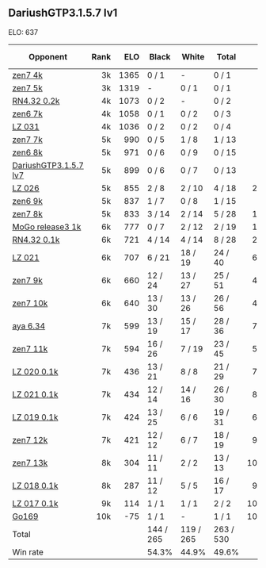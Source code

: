 ## DariushGTP3.1.5.7 lv1 ##

ELO: 637

Opponent | Rank | ELO | Black | White | Total | Win rate
---------|-----:|----:|-------|-------|-------|-------:
[zen7 4k](zen7%204k.md) | 3k | 1365 | 0 / 1 | - | 0 / 1 | 0.0%
[zen7 5k](zen7%205k.md) | 3k | 1319 | - | 0 / 1 | 0 / 1 | 0.0%
[RN4.32 0.2k](RN4.32%200.2k.md) | 4k | 1073 | 0 / 2 | - | 0 / 2 | 0.0%
[zen6 7k](zen6%207k.md) | 4k | 1058 | 0 / 1 | 0 / 2 | 0 / 3 | 0.0%
[LZ 031](LZ%20031.md) | 4k | 1036 | 0 / 2 | 0 / 2 | 0 / 4 | 0.0%
[zen7 7k](zen7%207k.md) | 5k | 990 | 0 / 5 | 1 / 8 | 1 / 13 | 7.7%
[zen6 8k](zen6%208k.md) | 5k | 971 | 0 / 6 | 0 / 9 | 0 / 15 | 0.0%
[DariushGTP3.1.5.7 lv7](DariushGTP3.1.5.7%20lv7.md) | 5k | 899 | 0 / 6 | 0 / 7 | 0 / 13 | 0.0%
[LZ 026](LZ%20026.md) | 5k | 855 | 2 / 8 | 2 / 10 | 4 / 18 | 22.2%
[zen6 9k](zen6%209k.md) | 5k | 837 | 1 / 7 | 0 / 8 | 1 / 15 | 6.7%
[zen7 8k](zen7%208k.md) | 5k | 833 | 3 / 14 | 2 / 14 | 5 / 28 | 17.9%
[MoGo release3 1k](MoGo%20release3%201k.md) | 6k | 777 | 0 / 7 | 2 / 12 | 2 / 19 | 10.5%
[RN4.32 0.1k](RN4.32%200.1k.md) | 6k | 721 | 4 / 14 | 4 / 14 | 8 / 28 | 28.6%
[LZ 021](LZ%20021.md) | 6k | 707 | 6 / 21 | 18 / 19 | 24 / 40 | 60.0%
[zen7 9k](zen7%209k.md) | 6k | 660 | 12 / 24 | 13 / 27 | 25 / 51 | 49.0%
[zen7 10k](zen7%2010k.md) | 6k | 640 | 13 / 30 | 13 / 26 | 26 / 56 | 46.4%
[aya 6.34](aya%206.34.md) | 7k | 599 | 13 / 19 | 15 / 17 | 28 / 36 | 77.8%
[zen7 11k](zen7%2011k.md) | 7k | 594 | 16 / 26 | 7 / 19 | 23 / 45 | 51.1%
[LZ 020 0.1k](LZ%20020%200.1k.md) | 7k | 436 | 13 / 21 | 8 / 8 | 21 / 29 | 72.4%
[LZ 021 0.1k](LZ%20021%200.1k.md) | 7k | 434 | 12 / 14 | 14 / 16 | 26 / 30 | 86.7%
[LZ 019 0.1k](LZ%20019%200.1k.md) | 7k | 424 | 13 / 25 | 6 / 6 | 19 / 31 | 61.3%
[zen7 12k](zen7%2012k.md) | 7k | 421 | 12 / 12 | 6 / 7 | 18 / 19 | 94.7%
[zen7 13k](zen7%2013k.md) | 8k | 304 | 11 / 11 | 2 / 2 | 13 / 13 | 100.0%
[LZ 018 0.1k](LZ%20018%200.1k.md) | 8k | 287 | 11 / 12 | 5 / 5 | 16 / 17 | 94.1%
[LZ 017 0.1k](LZ%20017%200.1k.md) | 9k | 114 | 1 / 1 | 1 / 1 | 2 / 2 | 100.0%
[Go169](Go169.md) | 10k | -75 | 1 / 1 | - | 1 / 1 | 100.0%
Total | | | 144 / 265 | 119 / 265 | 263 / 530 | 
Win rate| | | 54.3% | 44.9% | 49.6% | 
